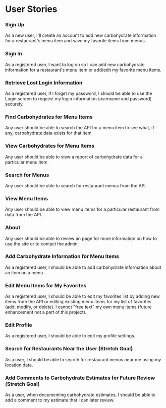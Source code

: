 # User Stories

### Sign Up

As a new user, I'll create an account to add new carbohydrate information for a restaurant's menu item and save my favorite items from menus.

### Sign In

As a registered user, I want to log on so I can add new carbohydrate information for a restaurant's menu item or add/edit my favorite menu items.

### Retrieve Lost Login Information

As a registered user, if I forget my password, I should be able to use the Login screen to request my login information (username and password) securely.

### Find Carbohydrates for Menu Items

Any user should be able to search the API for a menu item to see what, if any, carbohydrate data exists for that item.

### View Carbohydrates for Menu Items

Any user should be able to view a report of carbohydrate data for a particular menu item.

### Search for Menus

Any user should be able to search for restaurant menus from the API.

### View Menu Items

Any user should be able to view menu items for a particular restaurant from data from the API.

### About

Any user should be able to review an page for more information on how to use the site or to contact the admin.

### Add Carbohydrate Information for Menu Items

As a registered user, I should be able to add carbohydrate information about an item on a menu.

### Edit Menu Items for My Favorites

As a registered user, I should be able to edit my favorites list by adding new items from the API or editing existing menu items for my list of favorites (add, modify, or delete). 
I cannot "free text" my own menu items (future enhancement not a part of this project).

### Edit Profile

As a registered user, I should be able to edit my profile settings.

### Search for Restaurants Near the User (Stretch Goal)

As a user, I should be able to search for restaurant menus near me using my location data.

### Add Comments to Carbohydrate Estimates for Future Review (Stretch Goal)

As a user, when documenting carbohydrate estimates, I should be able to add a comment to my estimate that I can later review.